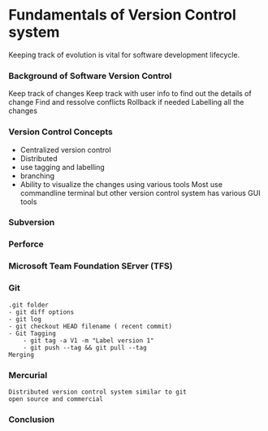 # Fundamentals of Version Control system 
Keeping track of evolution is vital for software development lifecycle. 

### Background of Software Version Control 
Keep track of changes 
Keep track with user info to find out the details of change 
Find and ressolve conflicts 
Rollback if needed 
Labelling all the changes 
### Version Control Concepts
- Centralized version control 
- Distributed 
- use tagging and labelling 
- branching 
- Ability to visualize the changes using various tools 
    Most use commandline terminal but other version control system has various GUI tools 


### Subversion 
### Perforce 
### Microsoft Team Foundation SErver (TFS)
### Git 
    .git folder 
    - git diff options
    - git log 
    - git checkout HEAD filename ( recent commit)
    - Git Tagging 
        - git tag -a V1 -m "Label version 1" 
        - git push --tag && git pull --tag 
    Merging 
### Mercurial 
    Distributed version control system similar to git
    open source and commercial 
### Conclusion 
